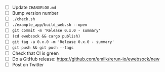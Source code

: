 - [ ] Update `CHANGELOG.md`
- [ ] Bump version number
- [ ] `./check.sh`
- [ ] `./example_app/build_web.sh --open`
- [ ] `git commit -m 'Release 0.x.0 - summary'`
- [ ] `(cd ewebsock && cargo publish)`
- [ ] `git tag -a 0.x.0 -m 'Release 0.x.0 - summary'`
- [ ] `git push && git push --tags`
- [ ] Check that CI is green
- [ ] Do a GitHub release: https://github.com/emilk/rerun-io/ewebsock/new
- [ ] Post on Twitter
